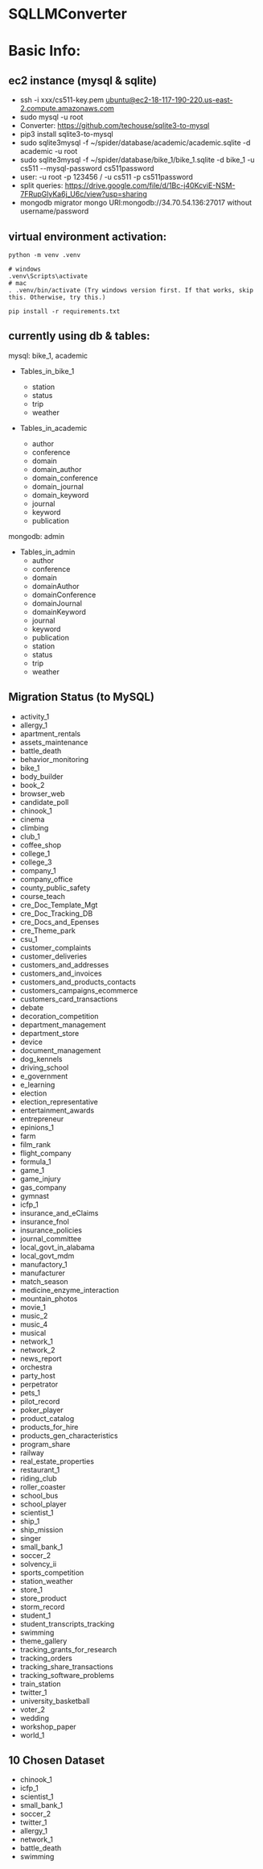 # SQLLMConverter

# Basic Info:
## ec2 instance (mysql & sqlite)
- ssh -i xxx/cs511-key.pem ubuntu@ec2-18-117-190-220.us-east-2.compute.amazonaws.com 
- sudo mysql -u root
- Converter: https://github.com/techouse/sqlite3-to-mysql
- pip3 install sqlite3-to-mysql
- sudo sqlite3mysql -f ~/spider/database/academic/academic.sqlite -d academic -u root
- sudo sqlite3mysql -f ~/spider/database/bike_1/bike_1.sqlite -d bike_1 -u cs511 --mysql-password cs511password
- user: -u root -p 123456 / -u cs511 -p cs511password
- split queries: https://drive.google.com/file/d/1Bc-j40KcviE-NSM-7FRupGlyKa6j_U6c/view?usp=sharing
- mongodb migrator mongo URI:mongodb://34.70.54.136:27017 without username/password

## virtual environment activation:
```
python -m venv .venv
```
```
# windows
.venv\Scripts\activate
# mac
. .venv/bin/activate (Try windows version first. If that works, skip this. Otherwise, try this.)
```
```
pip install -r requirements.txt
```

## currently using db & tables: 
mysql: bike_1, academic
- Tables_in_bike_1 
  - station          
  - status           
  - trip             
  - weather  

- Tables_in_academic
  - author
  - conference
  - domain
  - domain_author
  - domain_conference
  - domain_journal
  - domain_keyword
  - journal
  - keyword
  - publication

mongodb: admin
- Tables_in_admin
    - author
    - conference
    - domain
    - domainAuthor
    - domainConference
    - domainJournal
    - domainKeyword
    - journal
    - keyword
    - publication
    - station
    - status
    - trip
    - weather

## Migration Status (to MySQL)
*  activity_1
*  allergy_1
*  apartment_rentals
*  assets_maintenance
*  battle_death
*  behavior_monitoring
*  bike_1
*  body_builder
*  book_2
*  browser_web
*  candidate_poll
*  chinook_1
*  cinema
*  climbing
*  club_1
*  coffee_shop
*  college_1
*  college_3
*  company_1
*  company_office
*  county_public_safety
*  course_teach
*  cre_Doc_Template_Mgt
*  cre_Doc_Tracking_DB
*  cre_Docs_and_Epenses
*  cre_Theme_park
*  csu_1
*  customer_complaints
*  customer_deliveries
*  customers_and_addresses
*  customers_and_invoices
*  customers_and_products_contacts
*  customers_campaigns_ecommerce
*  customers_card_transactions
*  debate
*  decoration_competition
*  department_management
*  department_store
*  device
*  document_management
*  dog_kennels
*  driving_school
*  e_government
*  e_learning
*  election
*  election_representative
*  entertainment_awards
*  entrepreneur
*  epinions_1
*  farm
*  film_rank
*  flight_company
*  formula_1
*  game_1
*  game_injury
*  gas_company
*  gymnast
*  icfp_1
*  insurance_and_eClaims
*  insurance_fnol
*  insurance_policies
*  journal_committee
*  local_govt_in_alabama
*  local_govt_mdm
*  manufactory_1
*  manufacturer
*  match_season
*  medicine_enzyme_interaction
*  mountain_photos
*  movie_1
*  music_2
*  music_4
*  musical
*  network_1
*  network_2
*  news_report
*  orchestra
*  party_host
*  perpetrator
*  pets_1
*  pilot_record
*  poker_player
*  product_catalog
*  products_for_hire
*  products_gen_characteristics
*  program_share
*  railway
*  real_estate_properties
*  restaurant_1
*  riding_club
*  roller_coaster
*  school_bus
*  school_player
*  scientist_1
*  ship_1
*  ship_mission
*  singer
*  small_bank_1
*  soccer_2
*  solvency_ii
*  sports_competition
*  station_weather
*  store_1
*  store_product
*  storm_record
*  student_1
*  student_transcripts_tracking
*  swimming
*  theme_gallery
*  tracking_grants_for_research
*  tracking_orders
*  tracking_share_transactions
*  tracking_software_problems
*  train_station
*  twitter_1
*  university_basketball
*  voter_2
*  wedding
*  workshop_paper
*  world_1
## 10 Chosen Dataset
*  chinook_1
*  icfp_1
*  scientist_1
*  small_bank_1
*  soccer_2
*  twitter_1
*  allergy_1
*  network_1
*  battle_death
*  swimming


